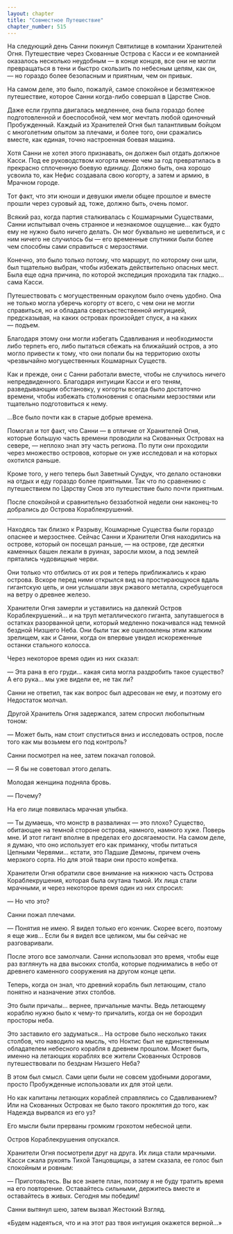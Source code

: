 ```yaml
---
layout: chapter
title: "Совместное Путешествие"
chapter_number: 515
---
```


На следующий день Санни покинул Святилище в компании Хранителей Огня. Путешествие через Скованные Острова с Касси и ее компанией оказалось несколько неудобным — в конце концов, все они не могли превращаться в тени и быстро скользить по небесным цепям, как он, — но гораздо более безопасным и приятным, чем он привык.

На самом деле, это было, пожалуй, самое спокойное и безмятежное путешествие, которое Санни когда-либо совершал в Царстве Снов.

Даже если группа двигалась медленнее, она была гораздо более подготовленной и боеспособной, чем мог мечтать любой одиночный Пробужденный. Каждый из Хранителей Огня был талантливым бойцом с многолетним опытом за плечами, и более того, они сражались вместе, как единая, точно настроенная боевая машина.

Хотя Санни не хотел этого признавать, он должен был отдать должное Касси. Под ее руководством когорта менее чем за год превратилась в прекрасно сплоченную боевую единицу. Должно быть, она хорошо усвоила то, как Нефис создавала свою когорту, а затем и армию, в Мрачном городе.

Тот факт, что эти юноши и девушки имели общее прошлое и вместе прошли через суровый ад, тоже, должно быть, очень помог.

Всякий раз, когда партия сталкивалась с Кошмарными Существами, Санни испытывал очень странное и незнакомое ощущение... как будто ему не нужно было ничего делать. Он мог буквально не шевелиться, и с ним ничего не случилось бы — его временные спутники были более чем способны сами справиться с мерзостями.

Конечно, это было только потому, что маршрут, по которому они шли, был тщательно выбран, чтобы избежать действительно опасных мест. Была еще одна причина, по которой экспедиция проходила так гладко... сама Касси.

Путешествовать с могущественным оракулом было очень удобно. Она не только могла уберечь когорту от всего, с чем они не могли справиться, но и обладала сверхъестественной интуицией, предсказывая, на каких островах произойдет спуск, а на каких — подъем.

Благодаря этому они могли избегать Сдавливания и необходимости либо терпеть его, либо пытаться сбежать на ближайший остров, а это могло привести к тому, что они попали бы на территорию охоты чрезвычайно могущественных Кошмарных Существ.

Как и прежде, они с Санни работали вместе, чтобы не случилось ничего непредвиденного. Благодаря интуиции Касси и его теням, разведывающим обстановку, у когорты всегда было достаточно времени, чтобы избежать столкновения с опасными мерзостями или тщательно подготовиться к нему.

...Все было почти как в старые добрые времена.

Помогал и тот факт, что Санни — в отличие от Хранителей Огня, которые большую часть времени проводили на Скованных Островах на севере, — неплохо знал эту часть региона. По пути они проходили через множество островов, которые он уже исследовал и на которых охотился раньше.

Кроме того, у него теперь был Заветный Сундук, что делало остановки на отдых и еду гораздо более приятными. Так что по сравнению с путешествием по Царству Снов это путешествие было почти приятным.

После спокойной и сравнительно беззаботной недели они наконец-то добрались до Острова Кораблекрушений.

***

Находясь так близко к Разрыву, Кошмарные Существа были гораздо опаснее и мерзостнее. Сейчас Санни и Хранители Огня находились на острове, который он посещал раньше, — на острове, где десятки каменных башен лежали в руинах, заросли мхом, а под землей прятались чудовищные черви.

Они только что отбились от их роя и теперь приближались к краю острова. Вскоре перед ними открылся вид на простирающуюся вдаль гигантскую цепь, и они услышали звук ржавого металла, скребущегося на ветру о древнее железо.

Хранители Огня замерли и уставились на далекий Остров Кораблекрушений... и на труп металлического гиганта, запутавшегося в остатках разорванной цепи, который медленно покачивался над темной бездной Низшего Неба. Они были так же ошеломлены этим жалким зрелищем, как и Санни, когда он впервые увидел искореженные останки стального колосса.

Через некоторое время один из них сказал:

— Эта рана в его груди... какая сила могла раздробить такое существо? А его рука... мы уже видели ее, не так ли?

Санни не ответил, так как вопрос был адресован не ему, и поэтому его Недостаток молчал.

Другой Хранитель Огня задержался, затем спросил любопытным тоном:

— Может быть, нам стоит спуститься вниз и исследовать остров, после того как мы возьмем его под контроль?

Санни посмотрел на нее, затем покачал головой.

— Я бы не советовал этого делать.

Молодая женщина подняла бровь.

— Почему?

На его лице появилась мрачная улыбка.

— Ты думаешь, что монстр в развалинах — это плохо? Существо, обитающее на темной стороне острова, намного, намного хуже. Поверь мне. И этот гигант вполне в пределах его досягаемости. На самом деле, я думаю, что оно использует его как приманку, чтобы питаться Цепными Червями... кстати, это Падшие Демоны, причем очень мерзкого сорта. Но для этой твари они просто конфетка.

Хранители Огня обратили свое внимание на нижнюю часть Острова Кораблекрушения, которая была окутана тьмой. Их лица стали мрачными, и через некоторое время один из них спросил:

— Но что это?

Санни пожал плечами.

— Понятия не имею. Я видел только его кончик. Скорее всего, поэтому я еще жив... Если бы я видел все целиком, мы бы сейчас не разговаривали.

После этого все замолчали. Санни использовал это время, чтобы еще раз взглянуть на два высоких столба, которые поднимались в небо от древнего каменного сооружения на другом конце цепи.

Теперь, когда он знал, что древний корабль был летающим, стало понятно и назначение этих столбов.

Это были причалы... вернее, причальные мачты. Ведь летающему кораблю нужно было к чему-то причалить, когда он не бороздил просторы неба.

Это заставило его задуматься... На острове было несколько таких столбов, что наводило на мысль, что Ноктис был не единственным обладателем небесного корабля в древнем прошлом. Может быть, именно на летающих кораблях все жители Скованных Островов путешествовали по безднам Низшего Неба?

В этом был смысл. Сами цепи были не совсем удобными дорогами, просто Пробужденные использовали их для этой цели.

Но как капитаны летающих кораблей справлялись со Сдавливанием? Или на Скованных Островах не было такого проклятия до того, как Надежда вырвался из его уз?

Его мысли были прерваны громким грохотом небесной цепи.

Остров Кораблекрушения опускался.

Хранители Огня посмотрели друг на друга. Их лица стали мрачными. Касси сжала рукоять Тихой Танцовщицы, а затем сказала, ее голос был спокойным и ровным:

— Приготовьтесь. Вы все знаете план, поэтому я не буду тратить время на его повторение. Оставайтесь сильными, держитесь вместе и оставайтесь в живых. Сегодня мы победим!

Санни вытянул шею, затем вызвал Жестокий Взгляд.

«Будем надеяться, что и на этот раз твоя интуиция окажется верной...»